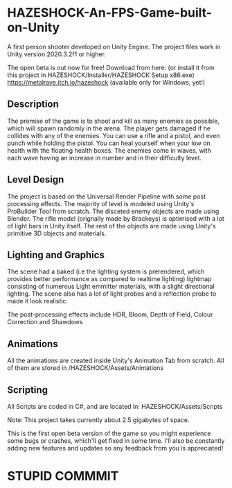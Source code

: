 # HAZESHOCK-An-FPS-Game-built-on-Unity

A first person shooter developed on Unity Engine. The project files work in Unity version 2020.3.2f1 or higher. 

The open beta is out now for free! Download from here: (or install it from this project in HAZESHOCK/Installer/HAZESHOCK Setup x86.exe)
https://metalrave.itch.io/hazeshock (available only for Windows, yet!)

## Description
The premise of the game is to shoot and kill as many enemies as possible, which will spawn randomly in the arena. The player gets damaged if he collides with any of the enemies.
You can use a rifle and a pistol, and even punch while holding the pistol. You can heal yourself when your low on health with the floating health boxes. The enemies come in waves, with each wave having an increase in number and in their difficulty level. 

## Level Design
The project is based on the Universal Render Pipeline with some post processing effects. The majority of level is modeled using Unity's ProBuilder Tool from scratch. The disceted enemy objects are made using Blender. The rifle model (orignally made by Brackeys) is optimised with a lot of light bars in Unity itself. The rest of the objects are made using Unity's primitive 3D objects and materials.

## Lighting and Graphics
The scene had a baked (i.e the lighting system is prerendered, which provides better performance as compared to realtime lighting) lightmap consisting of numerous Light emmitter materials, with a slight directional lighting. 
The scene also has a lot of light probes and a reflection probe to made it look realistic. 

The post-processing effects include HDR, Bloom, Depth of Field, Colour Correction and Shawdows

## Animations
All the animations are created inside Unity's Animation Tab from scratch. All of them are stored in /HAZESHOCK/Assets/Animations

## Scripting
All Scripts are coded in C#, and are located in: HAZESHOCK/Assets/Scripts


Note: This project takes currently about 2.5 gigabytes of space.

This is the first open beta version of the game so you might experience some bugs or crashes, which'll get fixed in some time. I'll also be constantly adding new features and updates so any feedback from you is appreciated!


# STUPID COMMMIT #
